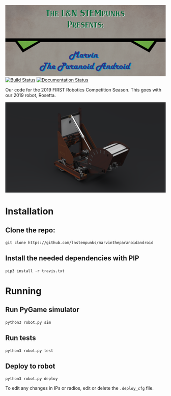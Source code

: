 ![Banner](marvin-banner.png)
[![Build Status](https://travis-ci.org/lnstempunks/MarvinTheParanoidAndroid.svg?branch=master)](https://travis-ci.org/lnstempunks/MarvinTheParanoidAndroid)
[![Documentation Status](https://readthedocs.org/projects/marvintheparanoidandroid/badge/?version=latest)](https://marvintheparanoidandroid.readthedocs.io/en/latest/?badge=latest)

Our code for the 2019 FIRST Robotics Competition Season. This goes with our 2019 robot, Rosetta.

![Banner](penumbra.png)


# Installation

## Clone the repo: 

```git clone https://github.com/lnstempunks/marvintheparanoidandroid```

## Install the needed dependencies with PIP

```pip3 install -r travis.txt```


# Running

## Run PyGame simulator
```python3 robot.py sim```

## Run tests

```python3 robot.py test```

## Deploy to robot
```python3 robot.py deploy```

To edit any changes in IPs or radios, edit or delete the ```.deploy_cfg``` file.




